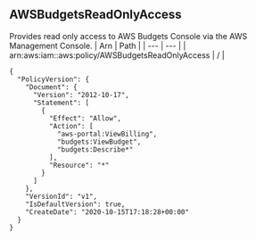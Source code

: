 
## AWSBudgetsReadOnlyAccess
Provides read only access to AWS Budgets Console via the AWS Management Console.
| Arn | Path |
| --- | --- |
| arn:aws:iam::aws:policy/AWSBudgetsReadOnlyAccess | / |
```
{
  "PolicyVersion": {
    "Document": {
      "Version": "2012-10-17",
      "Statement": [
        {
          "Effect": "Allow",
          "Action": [
            "aws-portal:ViewBilling",
            "budgets:ViewBudget",
            "budgets:Describe*"
          ],
          "Resource": "*"
        }
      ]
    },
    "VersionId": "v1",
    "IsDefaultVersion": true,
    "CreateDate": "2020-10-15T17:18:28+00:00"
  }
}
```
